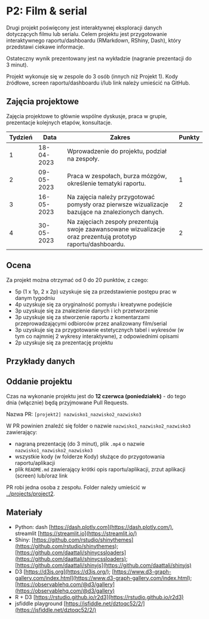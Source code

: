# P2: Film & serial

Drugi projekt poświęcony jest interaktywnej eksploracji danych dotyczących filmu lub serialu. Celem projektu jest przygotowanie interaktywnego raportu/dashboardu (RMarkdown, RShiny, Dash), który przedstawi ciekawe informacje.

Ostateczny wynik prezentowany jest na wykładzie (nagranie prezentacji do 3 minut).

Projekt wykonuje się w zespole do 3 osób (innych niż Projekt 1). Kody źródłowe, screen raportu/dashboardu i/lub link należy umieścić na GitHub.

## Zajęcia projektowe

Zajęcia projektowe to głównie wspólne dyskusje, praca w grupie, prezentacje kolejnych etapów, konsultacje.
<table style="undefined;table-layout: fixed; width: 526px">
<colgroup>
<col style="width: 59.116667px">
<col style="width: 82.116667px">
<col style="width: 331.116667px">
<col style="width: 54.116667px">
</colgroup>
<thead>
<tr>
<th>Tydzień</th>
<th>Data</th>
<th>Zakres</th>
<th>Punkty</th>
</tr>
</thead>
<tbody>
<tr>
<td>1</td>
<td>18-04-2023</td>
<td>Wprowadzenie do projektu, podział na zespoły.</td>
<td></td>
</tr>
<tr>
<td>2</td>
<td>09-05-2023</td>
<td>Praca w zespołach, burza mózgów, określenie tematyki raportu.</td>
<td>1</td>
</tr>
<tr>
<td>3</td>
<td>16-05-2023</td>
<td>Na zajęcia należy przygotować pomysły oraz pierwsze wizualizacje bazujące na znalezionych danych.</td>
<td>2</td>
</tr>
<tr>
<td>4</td>
<td>30-05-2023</td>
<td>Na zajęciach zespoły prezentują swoje zaawansowane wizualizacje oraz  prezentują prototyp raportu/dashboardu. </td>
<td>2</td>
</tr>

</tbody>
</table>

## Ocena

Za projekt można otrzymać od 0 do 20 punktów, z czego:

- 5p (1 x 1p, 2 x 2p) uzyskuje się za przedstawienie postępu prac w danym tygodniu
- 4p uzyskuje się za oryginalność pomysłu i kreatywne podejście
- 3p uzyskuje się za znalezienie danych i ich przetworzenie
- 3p uzyskuje się za stworzenie raportu z komentarzami przeprowadzającymi odbiorców przez analizowany film/serial
- 3p uzyskuje się za przygotowanie estetycznych tabel i wykresów (w tym co najmniej 2 wykresy interaktywne), z odpowiednimi opisami
- 2p uzyskuje się za prezentację projektu

## Przykłady danych



## Oddanie projektu

Czas na wykonanie projektu jest do **12 czerwca (poniedziałek)** - do tego dnia (włącznie) będą przyjmowane Pull Requests.

Nazwa PR: `[projekt2] nazwisko1_nazwisko2_nazwisko3`

W PR powinien znaleźć się folder o nazwie `nazwisko1_nazwisko2_nazwisko3` zawierający:

- nagraną prezentację (do 3 minut), plik `.mp4` o nazwie `nazwisko1_nazwisko2_nazwisko3`
- wszystkie kody (w folderze Kody) służące do przygotowania raportu/aplikacji
- plik `README.md` zawierający krótki opis raportu/aplikacji, zrzut aplikacji (screen) lub/oraz link

PR robi jedna osoba z zespołu. Folder należy umieścić w [../projects/project2](https://github.com/MI2-Education/2023L-ExploratoryDataAnalysis/tree/main/projects/project2).

## Materiały

- Python: dash [https://dash.plotly.com](https://dash.plotly.com/), streamlit [https://streamlit.io](https://streamlit.io/)
- Shiny: [https://github.com/rstudio/shinythemes](https://github.com/rstudio/shinythemes); [https://github.com/daattali/shinycssloaders](https://github.com/daattali/shinycssloaders); [https://github.com/daattali/shinyjs](https://github.com/daattali/shinyjs)
- D3 [https://d3js.org](https://d3js.org/); [https://www.d3-graph-gallery.com/index.html](https://www.d3-graph-gallery.com/index.html); [https://observablehq.com/@d3/gallery](https://observablehq.com/@d3/gallery)
- R + D3 [https://rstudio.github.io/r2d3](https://rstudio.github.io/r2d3)
- jsfiddle playground [https://jsfiddle.net/dztoqc52/2/](https://jsfiddle.net/dztoqc52/2/)
